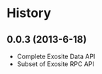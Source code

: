 History
=======

0.0.3 (2013-6-18)
-----------------

- Complete Exosite Data API
- Subset of Exosite RPC API

